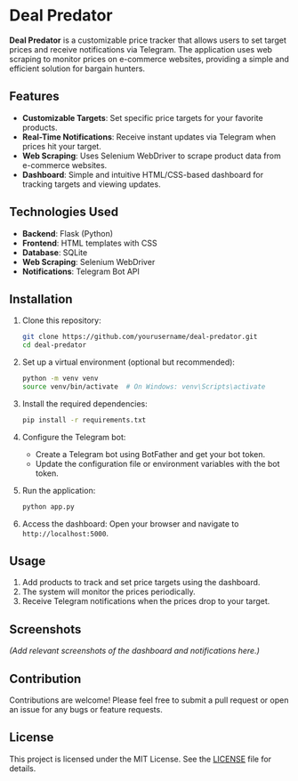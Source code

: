 # Deal Predator

**Deal Predator** is a customizable price tracker that allows users to set target prices and receive notifications via Telegram. The application uses web scraping to monitor prices on e-commerce websites, providing a simple and efficient solution for bargain hunters.

## Features

- **Customizable Targets**: Set specific price targets for your favorite products.
- **Real-Time Notifications**: Receive instant updates via Telegram when prices hit your target.
- **Web Scraping**: Uses Selenium WebDriver to scrape product data from e-commerce websites.
- **Dashboard**: Simple and intuitive HTML/CSS-based dashboard for tracking targets and viewing updates.

## Technologies Used

- **Backend**: Flask (Python)
- **Frontend**: HTML templates with CSS
- **Database**: SQLite
- **Web Scraping**: Selenium WebDriver
- **Notifications**: Telegram Bot API

## Installation

1. Clone this repository:
   ```bash
   git clone https://github.com/yourusername/deal-predator.git
   cd deal-predator
   ```

2. Set up a virtual environment (optional but recommended):
   ```bash
   python -m venv venv
   source venv/bin/activate  # On Windows: venv\Scripts\activate
   ```

3. Install the required dependencies:
   ```bash
   pip install -r requirements.txt
   ```

4. Configure the Telegram bot:
   - Create a Telegram bot using BotFather and get your bot token.
   - Update the configuration file or environment variables with the bot token.

5. Run the application:
   ```bash
   python app.py
   ```

6. Access the dashboard:
   Open your browser and navigate to `http://localhost:5000`.

## Usage

1. Add products to track and set price targets using the dashboard.
2. The system will monitor the prices periodically.
3. Receive Telegram notifications when the prices drop to your target.

## Screenshots

*(Add relevant screenshots of the dashboard and notifications here.)*

## Contribution

Contributions are welcome! Please feel free to submit a pull request or open an issue for any bugs or feature requests.

## License

This project is licensed under the MIT License. See the [LICENSE](LICENSE) file for details.
